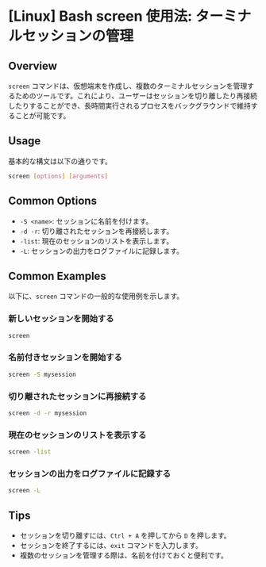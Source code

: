 # [Linux] Bash screen 使用法: ターミナルセッションの管理

## Overview
`screen` コマンドは、仮想端末を作成し、複数のターミナルセッションを管理するためのツールです。これにより、ユーザーはセッションを切り離したり再接続したりすることができ、長時間実行されるプロセスをバックグラウンドで維持することが可能です。

## Usage
基本的な構文は以下の通りです。

```bash
screen [options] [arguments]
```

## Common Options
- `-S <name>`: セッションに名前を付けます。
- `-d -r`: 切り離されたセッションを再接続します。
- `-list`: 現在のセッションのリストを表示します。
- `-L`: セッションの出力をログファイルに記録します。

## Common Examples
以下に、`screen` コマンドの一般的な使用例を示します。

### 新しいセッションを開始する
```bash
screen
```

### 名前付きセッションを開始する
```bash
screen -S mysession
```

### 切り離されたセッションに再接続する
```bash
screen -d -r mysession
```

### 現在のセッションのリストを表示する
```bash
screen -list
```

### セッションの出力をログファイルに記録する
```bash
screen -L
```

## Tips
- セッションを切り離すには、`Ctrl + A` を押してから `D` を押します。
- セッションを終了するには、`exit` コマンドを入力します。
- 複数のセッションを管理する際は、名前を付けておくと便利です。